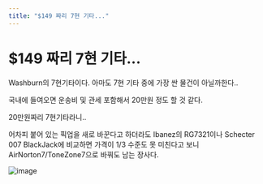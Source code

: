 ```yaml
---
title: "$149 짜리 7현 기타..."
---
```

# $149 짜리 7현 기타...

Washburn의 7현기타이다. 아마도 7현 기타 중에 가장 싼 물건이 아닐까한다..

국내에 들여오면 운송비 및 관세 포함해서 20만원 정도 할 것 같다.

20만원짜리 7현기타라니..

어차피 붙어 있는 픽업을 새로 바꾼다고 하더라도 Ibanez의 RG7321이나 Schecter 007 BlackJack에 비교하면 가격이 1/3 수준도 못 미친다고 보니 AirNorton7/ToneZone7으로 바꿔도 남는 장사다.


![image](16107642f72b89c8c212ff542ef30d5e.jpg)


